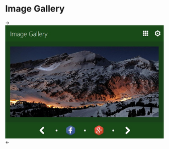 # Image Gallery

->![alt text](https://github.com/gorkemozturk/imagegallery/blob/0666cb118793c660bf2272669a8d3807644d7704/screenshot.jpg)<-
